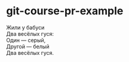 ﻿# git-course-pr-example

Жили у бабуси  
Два весёлых гуся:  
Один — серый,  
Другой — белый  
Два весёлых гуся.  
